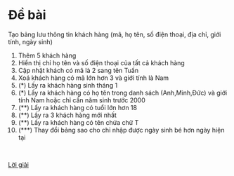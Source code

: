 # Đề bài
Tạo bảng lưu thông tin khách hàng (mã, họ tên, số điện thoại, địa chỉ, giới tính, ngày sinh)

1. Thêm 5 khách hàng
2. Hiển thị chỉ họ tên và số điện thoại của tất cả khách hàng
3. Cập nhật khách có mã là 2 sang tên Tuấn
4. Xoá khách hàng có mã lớn hơn 3 và giới tính là Nam
5. (*) Lấy ra khách hàng sinh tháng 1
6. (*) Lấy ra khách hàng có họ tên trong danh sách (Anh,Minh,Đức) và giới tính Nam hoặc chỉ cần năm sinh trước 2000
7. (**) Lấy ra khách hàng có tuổi lớn hơn 18
8. (**) Lấy ra 3 khách hàng mới nhất
9. (**) Lấy ra khách hàng có tên chứa chữ T
10. (***) Thay đổi bảng sao cho chỉ nhập được ngày sinh bé hơn ngày hiện tại
<br>

[Lời giải](https://github.com/K1ethoang/SQL-Server/blob/main/B%C3%A0i%20t%E1%BA%ADp/DML/buoi2/buoi2.sql)
